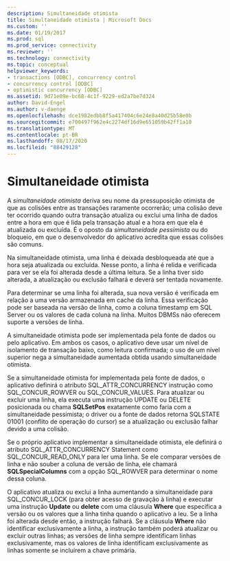 ```yaml
---
description: Simultaneidade otimista
title: Simultaneidade otimista | Microsoft Docs
ms.custom: ''
ms.date: 01/19/2017
ms.prod: sql
ms.prod_service: connectivity
ms.reviewer: ''
ms.technology: connectivity
ms.topic: conceptual
helpviewer_keywords:
- transactions [ODBC], concurrency control
- concurrency control [ODBC]
- optimistic concurrency [ODBC]
ms.assetid: 9d71e09e-bc68-4c1f-9229-ed2a7be7d324
author: David-Engel
ms.author: v-daenge
ms.openlocfilehash: dce1982edbb8f5a417404c6e24e8a40d25b58e0b
ms.sourcegitcommit: e700497f962e4c2274df16d9e651059b42ff1a10
ms.translationtype: MT
ms.contentlocale: pt-BR
ms.lasthandoff: 08/17/2020
ms.locfileid: "88429128"
---
```

# <a name="optimistic-concurrency"></a>Simultaneidade otimista
A *simultaneidade otimista* deriva seu nome da pressuposição otimista de que as colisões entre as transações raramente ocorrerão; uma colisão deve ter ocorrido quando outra transação atualiza ou exclui uma linha de dados entre a hora em que é lida pela transação atual e a hora em que ela é atualizada ou excluída. É o oposto da *simultaneidade pessimista* ou do bloqueio, em que o desenvolvedor do aplicativo acredita que essas colisões são comuns.  
  
 Na simultaneidade otimista, uma linha é deixada desbloqueada até que a hora seja atualizada ou excluída. Nesse ponto, a linha é relida e verificada para ver se ela foi alterada desde a última leitura. Se a linha tiver sido alterada, a atualização ou exclusão falhará e deverá ser tentada novamente.  
  
 Para determinar se uma linha foi alterada, sua nova versão é verificada em relação a uma versão armazenada em cache da linha. Essa verificação pode ser baseada na versão de linha, como a coluna timestamp em SQL Server ou os valores de cada coluna na linha. Muitos DBMSs não oferecem suporte a versões de linha.  
  
 A simultaneidade otimista pode ser implementada pela fonte de dados ou pelo aplicativo. Em ambos os casos, o aplicativo deve usar um nível de isolamento de transação baixo, como leitura confirmada; o uso de um nível superior nega a simultaneidade aumentada obtida usando simultaneidade otimista.  
  
 Se a simultaneidade otimista for implementada pela fonte de dados, o aplicativo definirá o atributo SQL_ATTR_CONCURRENCY instrução como SQL_CONCUR_ROWVER ou SQL_CONCUR_VALUES. Para atualizar ou excluir uma linha, ela executa uma instrução UPDATE ou DELETE posicionada ou chama **SQLSetPos** exatamente como faria com a simultaneidade pessimista; o driver ou a fonte de dados retorna SQLSTATE 01001 (conflito de operação do cursor) se a atualização ou exclusão falhar devido a uma colisão.  
  
 Se o próprio aplicativo implementar a simultaneidade otimista, ele definirá o atributo SQL_ATTR_CONCURRENCY Statement como SQL_CONCUR_READ_ONLY para ler uma linha. Se ele comparar versões de linha e não souber a coluna de versão de linha, ele chamará **SQLSpecialColumns** com a opção SQL_ROWVER para determinar o nome dessa coluna.  
  
 O aplicativo atualiza ou exclui a linha aumentando a simultaneidade para SQL_CONCUR_LOCK (para obter acesso de gravação à linha) e executar uma instrução **Update** ou **delete** com uma cláusula **Where** que especifica a versão ou os valores que a linha tinha quando o aplicativo a leu. Se a linha foi alterada desde então, a instrução falhará. Se a cláusula **Where** não identificar exclusivamente a linha, a instrução também poderá atualizar ou excluir outras linhas; as versões de linha sempre identificam linhas exclusivamente, mas os valores de linha identificam exclusivamente as linhas somente se incluírem a chave primária.
